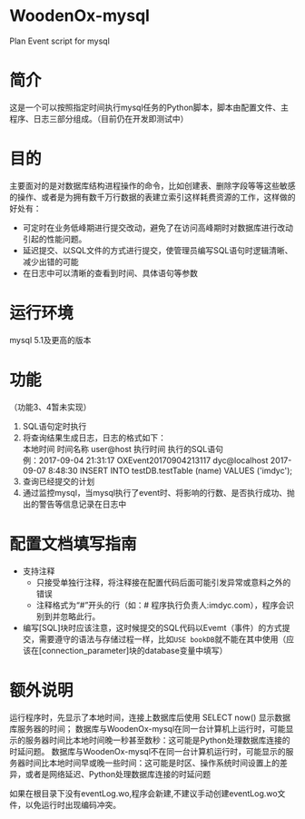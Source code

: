 # WoodenOx-mysql
Plan Event script for mysql
# 简介
这是一个可以按照指定时间执行mysql任务的Python脚本，脚本由配置文件、主程序、日志三部分组成。（目前仍在开发即测试中）
# 目的
主要面对的是对数据库结构进程操作的命令，比如创建表、删除字段等等这些敏感的操作、或者是为拥有数千万行数据的表建立索引这样耗费资源的工作，这样做的好处有：
  
  - 可定时在业务低峰期进行提交改动，避免了在访问高峰期时对数据库进行改动引起的性能问题。
  - 延迟提交、以SQL文件的方式进行提交，使管理员编写SQL语句时逻辑清晰、减少出错的可能
  - 在日志中可以清晰的查看到时间、具体语句等参数

# 运行环境
  mysql 5.1及更高的版本

# 功能
（功能3、4暂未实现）
1. SQL语句定时执行 
2. 将查询结果生成日志，日志的格式如下：  
   本地时间  时间名称  user@host  执行时间  执行的SQL语句  
   例：2017-09-04 21:31:17  OXEvent20170904213117  dyc@localhost  2017-09-07 8:48:30  INSERT INTO testDB.testTable (name)  VALUES ('imdyc');
3. 查询已经提交的计划
4. 通过监控mysql，当mysql执行了event时、将影响的行数、是否执行成功、抛出的警告等信息记录在日志中

# 配置文档填写指南
  - 支持注释
      - 只接受单独行注释，将注释接在配置代码后面可能引发异常或意料之外的错误
      - 注释格式为“#”开头的行（如：# 程序执行负责人:imdyc.com），程序会识别到并忽略此行。
  - 编写[SQL]块时应该注意，这时候提交的SQL代码以Evemt（事件）的方式提交，需要遵守的语法与存储过程一样，比如`USE bookDB`就不能在其中使用（应该在[connection_parameter]块的database变量中填写） 

# 额外说明
  运行程序时，先显示了本地时间，连接上数据库后使用 SELECT now() 显示数据库服务器的时间；
  数据库与WoodenOx-mysql在同一台计算机上运行时，可能显示的服务器时间比本地时间晚一秒甚至数秒：这可能是Python处理数据库连接的时延问题。
  数据库与WoodenOx-mysql不在同一台计算机运行时，可能显示的服务器时间比本地时间早或晚一些时间：这可能是时区、操作系统时间设置上的差异，或者是网络延迟、Python处理数据库连接的时延问题

  如果在根目录下没有eventLog.wo,程序会新建,不建议手动创建eventLog.wo文件，以免运行时出现编码冲突。

